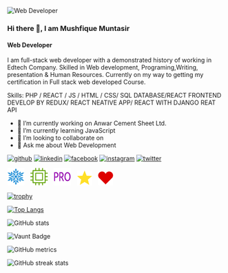 ![Web Developer](https://scontent-sin6-2.xx.fbcdn.net/v/t39.30808-6/294956979_1651359735244352_6734067327661460083_n.jpg?stp=dst-jpg_p960x960&_nc_cat=109&ccb=1-7&_nc_sid=783fdb&_nc_eui2=AeHSpdd0OwCDYbzY2g_sOT_27nAfQKrtQVDucB9Aqu1BUJIRhUDrU9RkL14hCIJK6Liouy_jcAqzSF7ehIM4rEIa&_nc_ohc=GUrMq17G7z4AX-5GX-k&_nc_ht=scontent-sin6-2.xx&oh=00_AfDlWxde_dddfd_MvI22Hvq7ZEI2Plg0hMvvwum1P7kA3w&oe=656CB26B)


### Hi there 👋, I am Mushfique Muntasir
#### Web Developer


I am full-stack web developer with a demonstrated history of working in Edtech Company. Skilled in Web development, Programing,Writing, presentation & Human Resources. Currently on my way to getting my certification in Full stack web developed Course.

Skills: PHP / REACT / JS / HTML / CSS/ SQL DATABASE/REACT FRONTEND DEVELOP BY REDUX/ REACT NEATIVE APP/ REACT WITH DJANGO REAT API

- 🔭 I’m currently working on Anwar Cement Sheet Ltd.  
- 🌱 I’m currently learning JavaScript 
- 👯 I’m looking to collaborate on   
- 💬 Ask me about Web Development 


[<img src='https://cdn.jsdelivr.net/npm/simple-icons@3.0.1/icons/github.svg' alt='github' height='40'>](https://github.com/https://github.com/iammushfique)  [<img src='https://cdn.jsdelivr.net/npm/simple-icons@3.0.1/icons/linkedin.svg' alt='linkedin' height='40'>](https://www.linkedin.com/in/in/mushfique-muntasir-06759a256/)  [<img src='https://cdn.jsdelivr.net/npm/simple-icons@3.0.1/icons/facebook.svg' alt='facebook' height='40'>](https://www.facebook.com/https://www.facebook.com/md.sabbirahmed.1000469)  [<img src='https://cdn.jsdelivr.net/npm/simple-icons@3.0.1/icons/instagram.svg' alt='instagram' height='40'>](https://www.instagram.com/https://www.instagram.com/myself__muntasir//)  [<img src='https://cdn.jsdelivr.net/npm/simple-icons@3.0.1/icons/twitter.svg' alt='twitter' height='40'>](https://twitter.com/https://twitter.com/myself_muntasir)  

<a href='https://archiveprogram.github.com/'><img src='https://raw.githubusercontent.com/acervenky/animated-github-badges/master/assets/acbadge.gif' width='40' height='40'></a> <a href='https://docs.github.com/en/developers'><img src='https://raw.githubusercontent.com/acervenky/animated-github-badges/master/assets/devbadge.gif' width='40' height='40'></a> <a href='https://github.com/pricing'><img src='https://raw.githubusercontent.com/acervenky/animated-github-badges/master/assets/pro.gif' width='40' height='40'></a> <a href='https://stars.github.com/'><img src='https://raw.githubusercontent.com/acervenky/animated-github-badges/master/assets/starbadge.gif' width='35' height='35'></a> <a href='https://docs.github.com/en/github/supporting-the-open-source-community-with-github-sponsors'><img src='https://raw.githubusercontent.com/acervenky/animated-github-badges/master/assets/sponsorbadge.gif' width='35' height='35'></a> 

[![trophy](https://github-profile-trophy.vercel.app/?username=https://github.com/iammushfique)](https://github.com/ryo-ma/github-profile-trophy)

[![Top Langs](https://github-readme-stats.vercel.app/api/top-langs/?username=https://github.com/iammushfique)](https://github.com/anuraghazra/github-readme-stats)

![GitHub stats](https://github-readme-stats.vercel.app/api?username=https://github.com/iammushfique&show_icons=true&count_private=true)  

![Vaunt Badge](https://api.vaunt.dev/v1/github/entities/https://github.com/iammushfique/contributions?format=svg&private=true)  

![GitHub metrics](https://metrics.lecoq.io/https://github.com/iammushfique)  

![GitHub streak stats](https://streak-stats.demolab.com/?user=https://github.com/iammushfique)  

